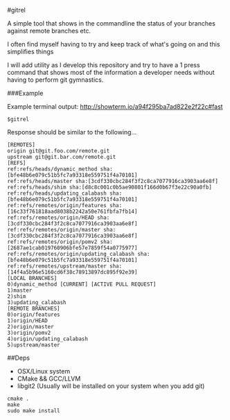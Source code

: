#gitrel

A simple tool that shows in the commandline the status of your branches against remote branches etc.

I often find myself having to try and keep track of what's going on and this simplifies things

I will add utility as I develop this repository and try to have a 1 press command that shows most of the information a developer needs without having to perform git gymnastics.

###Example

Example terminal output: http://showterm.io/a94f295ba7ad822e2f22c#fast
```
$gitrel
```
Response should be similar to the following...
```
[REMOTES]
origin git@git.foo.com/remote.git
upstream git@git.bar.com/remote.git
[REFS]
ref:refs/heads/dynamic_method sha:[bfe48b6e079c51b5fc7a93318e559751f4a70101]
ref:refs/heads/master sha:[3cdf330cbc284f3f2c8ca7077916ca3903aa6e8f]
ref:refs/heads/shim sha:[d8c8c001c0b5ae90801f166d0b67f3e22c90a0fb]
ref:refs/heads/updating_calabash sha:[bfe48b6e079c51b5fc7a93318e559751f4a70101]
ref:refs/remotes/origin/features sha:[16c33f761818aad8038b2242a50e761fbfa7fb14]
ref:refs/remotes/origin/HEAD sha:[3cdf330cbc284f3f2c8ca7077916ca3903aa6e8f]
ref:refs/remotes/origin/master sha:[3cdf330cbc284f3f2c8ca7077916ca3903aa6e8f]
ref:refs/remotes/origin/pomv2 sha:[2687ae1cab019760906bfe57e7859f54a0775977]
ref:refs/remotes/origin/updating_calabash sha:[bfe48b6e079c51b5fc7a93318e559751f4a70101]
ref:refs/remotes/upstream/master sha:[14f4a5b96e5160cd6f38c78913897dc895f92e39]
[LOCAL BRANCHES]
0)dynamic_method [CURRENT] [ACTIVE PULL REQUEST]
1)master
2)shim
3)updating_calabash
[REMOTE BRANCHES]
0)origin/features
1)origin/HEAD
2)origin/master
3)origin/pomv2
4)origin/updating_calabash
5)upstream/master
```

##Deps
- OSX/Linux system
- CMake && GCC/LLVM
- libgit2 (Usually will be installed on your system when you add git)

```Shell
cmake .
make
sudo make install
```

